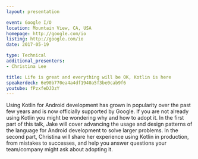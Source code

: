 ```yaml
---
layout: presentation

event: Google I/O
location: Mountain View, CA, USA
homepage: http://google.com/io
listing: http://google.com/io
date: 2017-05-19

type: Technical
additional_presenters:
- Christina Lee

title: Life is great and everything will be OK, Kotlin is here
speakerdeck: 6e90b770ea4a4df1940a5f3be0cab9f6
youtube: fPzxfeDJDzY
---
```


Using Kotlin for Android development has grown in popularity over the past few years and is now officially supported by Google. If you are not already using Kotlin you might be wondering why and how to adopt it. In the first part of this talk, Jake will cover advancing the usage and design patterns of the language for Android development to solve larger problems. In the second part, Christina will share her experience using Kotlin in production, from mistakes to successes, and help you answer questions your team/company might ask about adopting it.
